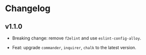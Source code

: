 # Changelog

## v1.1.0

- Breaking change: remove `f2elint` and use `eslint-config-alloy`.

- Feat: upgrade `commander`, `inquirer`, `chalk` to the latest version.
